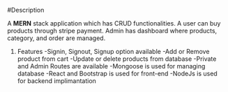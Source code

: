 #Description

A **MERN** stack application which has CRUD functionalities. A user can buy products through stripe payment.
Admin has dashboard where products, category, and order are managed.
1. Features
   -Signin, Signout, Signup option available
   -Add or Remove product from cart
   -Update or delete products from database
   -Private and Admin Routes are available
   -Mongoose is used for managing database
   -React and  Bootstrap is used for front-end
   -NodeJs is used for backend implimantation
    
